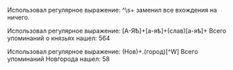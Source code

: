 Использовал регулярное выражение: ^\s+ заменил все вхождения на ничего.

Использовал регулярное выражение: [А-ЯѢ]+[а-яѣ]+(слав)[а-яѣ]+ Всего упоминаний о князьях нашел: 564

Использовал регулярное выражение: (Нов)+.(город)[^W] Всего упоминаний Новгорода нашел: 58

